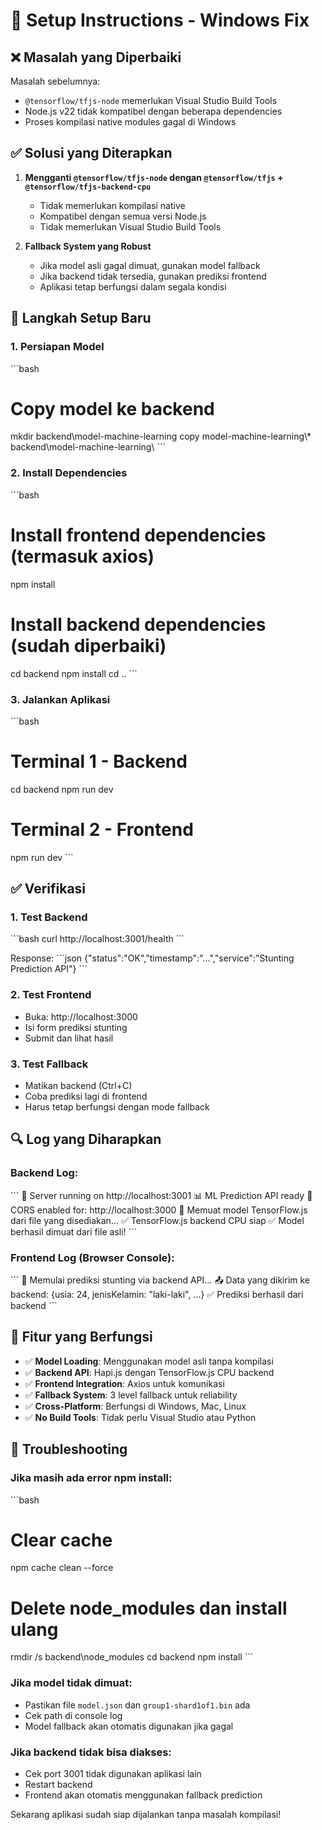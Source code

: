 # 🔧 Setup Instructions - Windows Fix

## ❌ Masalah yang Diperbaiki

Masalah sebelumnya:
- `@tensorflow/tfjs-node` memerlukan Visual Studio Build Tools
- Node.js v22 tidak kompatibel dengan beberapa dependencies
- Proses kompilasi native modules gagal di Windows

## ✅ Solusi yang Diterapkan

1. **Mengganti `@tensorflow/tfjs-node` dengan `@tensorflow/tfjs` + `@tensorflow/tfjs-backend-cpu`**
   - Tidak memerlukan kompilasi native
   - Kompatibel dengan semua versi Node.js
   - Tidak memerlukan Visual Studio Build Tools

2. **Fallback System yang Robust**
   - Jika model asli gagal dimuat, gunakan model fallback
   - Jika backend tidak tersedia, gunakan prediksi frontend
   - Aplikasi tetap berfungsi dalam segala kondisi

## 🚀 Langkah Setup Baru

### 1. Persiapan Model
\`\`\`bash
# Copy model ke backend
mkdir backend\\model-machine-learning
copy model-machine-learning\\* backend\\model-machine-learning\\
\`\`\`

### 2. Install Dependencies
\`\`\`bash
# Install frontend dependencies (termasuk axios)
npm install

# Install backend dependencies (sudah diperbaiki)
cd backend
npm install
cd ..
\`\`\`

### 3. Jalankan Aplikasi
\`\`\`bash
# Terminal 1 - Backend
cd backend
npm run dev

# Terminal 2 - Frontend  
npm run dev
\`\`\`

## ✅ Verifikasi

### 1. Test Backend
\`\`\`bash
curl http://localhost:3001/health
\`\`\`

Response:
\`\`\`json
{"status":"OK","timestamp":"...","service":"Stunting Prediction API"}
\`\`\`

### 2. Test Frontend
- Buka: http://localhost:3000
- Isi form prediksi stunting
- Submit dan lihat hasil

### 3. Test Fallback
- Matikan backend (Ctrl+C)
- Coba prediksi lagi di frontend
- Harus tetap berfungsi dengan mode fallback

## 🔍 Log yang Diharapkan

### Backend Log:
\`\`\`
🚀 Server running on http://localhost:3001
📊 ML Prediction API ready
🔗 CORS enabled for: http://localhost:3000
🔄 Memuat model TensorFlow.js dari file yang disediakan...
✅ TensorFlow.js backend CPU siap
✅ Model berhasil dimuat dari file asli!
\`\`\`

### Frontend Log (Browser Console):
\`\`\`
🔄 Memulai prediksi stunting via backend API...
📤 Data yang dikirim ke backend: {usia: 24, jenisKelamin: "laki-laki", ...}
✅ Prediksi berhasil dari backend
\`\`\`

## 🎯 Fitur yang Berfungsi

- ✅ **Model Loading**: Menggunakan model asli tanpa kompilasi
- ✅ **Backend API**: Hapi.js dengan TensorFlow.js CPU backend
- ✅ **Frontend Integration**: Axios untuk komunikasi
- ✅ **Fallback System**: 3 level fallback untuk reliability
- ✅ **Cross-Platform**: Berfungsi di Windows, Mac, Linux
- ✅ **No Build Tools**: Tidak perlu Visual Studio atau Python

## 🔧 Troubleshooting

### Jika masih ada error npm install:
\`\`\`bash
# Clear cache
npm cache clean --force

# Delete node_modules dan install ulang
rmdir /s backend\\node_modules
cd backend
npm install
\`\`\`

### Jika model tidak dimuat:
- Pastikan file `model.json` dan `group1-shard1of1.bin` ada
- Cek path di console log
- Model fallback akan otomatis digunakan jika gagal

### Jika backend tidak bisa diakses:
- Cek port 3001 tidak digunakan aplikasi lain
- Restart backend
- Frontend akan otomatis menggunakan fallback prediction

Sekarang aplikasi sudah siap dijalankan tanpa masalah kompilasi!
